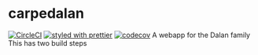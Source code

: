 # carpedalan
[![CircleCI](https://circleci.com/gh/carpedalan/carpedalan/tree/master.svg?style=shield)](https://circleci.com/gh/carpedalan/carpedalan/tree/master)
[![styled with prettier](https://img.shields.io/badge/styled_with-prettier-ff69b4.svg)](https://github.com/prettier/prettier)
[![codecov](https://codecov.io/gh/carpedalan/carpedalan/branch/master/graph/badge.svg)](https://codecov.io/gh/carpedalan/carpedalan)
A webapp for the Dalan family
This has two build steps